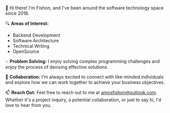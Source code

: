 👋 Hi there! I'm Fishon, and I've been around the software technology space since 2018.

🔍 **Areas of Interest:**

- Backend Development
- Software Architecture
- Technical Writing
- OpenSource

💡 **Problem Solving:**
I enjoy solving complex programming challenges and enjoy the process of devising effective solutions.

🚀 **Collaboration:**
I'm always excited to connect with like-minded individuals and explore how we can work together to achieve your business objectives.

📫 **Reach Out:**
Feel free to reach out to me at amosfishon@outlook.com. Whether it's a project inquiry, a potential collaboration, or just to say hi, I'd love to hear from you.
